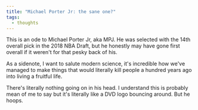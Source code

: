 ```yaml
---
title: "Michael Porter Jr: the sane one?"
tags:
  - thoughts
---
```

This is an ode to Michael Porter Jr, aka MPJ. He was selected with the 14th overall pick in the 2018 NBA Draft, but he honestly may have gone first overall if it weren't for that pesky back of his. 

As a sidenote, I want to salute modern science, it's incredible how we've managed to make things that would literally kill people a hundred years ago into living a fruitful life.

There's literally nothing going on in his head. I understand this is probably mean of me to say but it's literally like a DVD logo bouncing around. But he hoops.